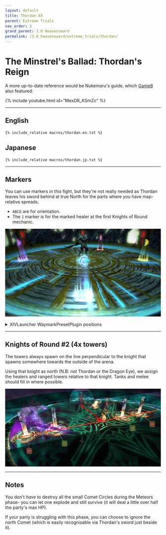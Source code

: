 ```yaml
---
layout: default
title: Thordan EX
parent: Extreme Trials
nav_order: 3
grand_parent: 3.0 Heavensward
permalink: /3.0_heavensward/extreme_trials/thordan/
---
```


# The Minstrel's Ballad: Thordan's Reign

A more up-to-date reference would be Nukemaru's guide, which [Game8](https://game8.jp/ff14/557234) also featured:

{% include youtube.html id="MexDR_KSmZc" %}

---

## English
```
{% include_relative macros/thordan.en.txt %}
```

## Japanese
```
{% include_relative macros/thordan.jp.txt %}
```

---

## Markers

You can use markers in this fight, but they're not really needed as Thordan leaves his sword behind at true North for the parts where you have map-relative spreads.

- `ABCD` are for orientation.
- The `1` marker is for the marked healer at the first Knights of Round mechanic.

![](images/markers.jpg)
<details markdown=block>
<summary>XIVLauncher WaymarkPresetPlugin positions</summary>

```json
{
  "Name":"Thordan EX",
  "MapID":91,
  "A":{"X":0.0,"Y":0.039,"Z":-19.0,"ID":0,"Active":true},
  "B":{"X":19.0,"Y":0.039,"Z":0.0,"ID":1,"Active":true},
  "C":{"X":0.0,"Y":0.039,"Z":19.0,"ID":2,"Active":true},
  "D":{"X":-19.0,"Y":0.039,"Z":0.0,"ID":3,"Active":true},
  "One":{"X":8.03,"Y":0.039,"Z":-17.22,"ID":4,"Active":true},
  "Two":{"X":0.0,"Y":0.0,"Z":0.0,"ID":5,"Active":false},
  "Three":{"X":0.0,"Y":0.0,"Z":0.0,"ID":6,"Active":false},
  "Four":{"X":0.0,"Y":0.0,"Z":0.0,"ID":7,"Active":false}
}
```
```json
{
  "Name":"Thordan Unreal",
  "MapID":963,
  "A":{"X":0.0,"Y":0.039,"Z":-19.0,"ID":0,"Active":true},
  "B":{"X":19.0,"Y":0.039,"Z":0.0,"ID":1,"Active":true},
  "C":{"X":0.0,"Y":0.039,"Z":19.0,"ID":2,"Active":true},
  "D":{"X":-19.0,"Y":0.039,"Z":0.0,"ID":3,"Active":true},
  "One":{"X":8.03,"Y":0.039,"Z":-17.22,"ID":4,"Active":true},
  "Two":{"X":0.0,"Y":0.0,"Z":0.0,"ID":5,"Active":false},
  "Three":{"X":0.0,"Y":0.0,"Z":0.0,"ID":6,"Active":false},
  "Four":{"X":0.0,"Y":0.0,"Z":0.0,"ID":7,"Active":false}
}
```

</details>

---

## Knights of Round #2 (4x towers)

The towers always spawn on the line perpendicular to the knight that spawns somewhere towards the outside of the arena.

Using that knight as north (N.B: *not* Thordan or the Dragon Eye), we assign the healers and ranged towers relative to that knight. Tanks and melee should fill in where possible.

![](images/towers.jpg)

---

## Notes

You don't *have* to destroy all the small Comet Circles during the Meteors phase- you can let one explode and still survive (it will deal a little over half the party's max HP).

If your party is struggling with this phase, you can choose to ignore the north Comet (which is easily recognisable via Thordan's sword just beside it).